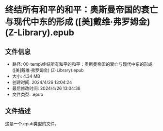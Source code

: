 ﻿# 终结所有和平的和平：奥斯曼帝国的衰亡与现代中东的形成 ([美]戴维·弗罗姆金) (Z-Library).epub

## 文件信息
- 路径: 00-temp\终结所有和平的和平：奥斯曼帝国的衰亡与现代中东的形成 ([美]戴维·弗罗姆金) (Z-Library).epub
- 大小: 4.34 MB
- 创建时间: 2024/4/26 13:04:24
- 最后修改时间: 2024/4/26 13:04:38
- 文件类型: .epub

## 文件描述
这是一个.epub类型的文件。

